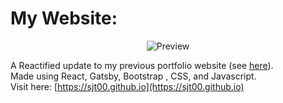 # My Website:

<p align="center"><img align="center" src="./Preview.PNG" title="Preview" alt="Preview" /></p>

A Reactified update to my previous portfolio website (see [here](https://sjt00.github.io/PrevSite/)).<br/>
Made using React, Gatsby, Bootstrap , CSS, and Javascript.<br/>
Visit here: [https://sjt00.github.io](https://sjt00.github.io)

<!---
File Structure:
    Background
                ====> Layout ====> Pages ====> SubPages ====> Tabs/Components
    Navigation
-->
